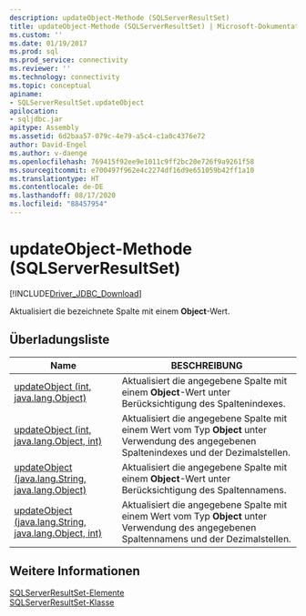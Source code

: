 ```yaml
---
description: updateObject-Methode (SQLServerResultSet)
title: updateObject-Methode (SQLServerResultSet) | Microsoft-Dokumentation
ms.custom: ''
ms.date: 01/19/2017
ms.prod: sql
ms.prod_service: connectivity
ms.reviewer: ''
ms.technology: connectivity
ms.topic: conceptual
apiname:
- SQLServerResultSet.updateObject
apilocation:
- sqljdbc.jar
apitype: Assembly
ms.assetid: 6d2baa57-079c-4e79-a5c4-c1a0c4376e72
author: David-Engel
ms.author: v-daenge
ms.openlocfilehash: 769415f92ee9e1011c9ff2bc20e726f9a9261f58
ms.sourcegitcommit: e700497f962e4c2274df16d9e651059b42ff1a10
ms.translationtype: HT
ms.contentlocale: de-DE
ms.lasthandoff: 08/17/2020
ms.locfileid: "88457954"
---
```

# <a name="updateobject-method-sqlserverresultset"></a>updateObject-Methode (SQLServerResultSet)
[!INCLUDE[Driver_JDBC_Download](../../../includes/driver_jdbc_download.md)]

  Aktualisiert die bezeichnete Spalte mit einem **Object**-Wert.  
  
## <a name="overload-list"></a>Überladungsliste  
  
|Name|BESCHREIBUNG|  
|----------|-----------------|  
|[updateObject (int, java.lang.Object)](../../../connect/jdbc/reference/updateobject-method-int-java-lang-object.md)|Aktualisiert die angegebene Spalte mit einem **Object**-Wert unter Berücksichtigung des Spaltenindexes.|  
|[updateObject (int, java.lang.Object, int)](../../../connect/jdbc/reference/updateobject-method-int-java-lang-object-int.md)|Aktualisiert die angegebene Spalte mit einem Wert vom Typ **Object** unter Verwendung des angegebenen Spaltenindexes und der Dezimalstellen.|  
|[updateObject (java.lang.String, java.lang.Object)](../../../connect/jdbc/reference/updateobject-method-java-lang-string-java-lang-object.md)|Aktualisiert die angegebene Spalte mit einem **Object**-Wert unter Berücksichtigung des Spaltennamens.|  
|[updateObject (java.lang.String, java.lang.Object, int)](../../../connect/jdbc/reference/updateobject-method-java-lang-string-java-lang-object-int.md)|Aktualisiert die angegebene Spalte mit einem Wert vom Typ **Object** unter Verwendung des angegebenen Spaltennamens und der Dezimalstellen.|  
  
## <a name="see-also"></a>Weitere Informationen  
 [SQLServerResultSet-Elemente](../../../connect/jdbc/reference/sqlserverresultset-members.md)   
 [SQLServerResultSet-Klasse](../../../connect/jdbc/reference/sqlserverresultset-class.md)  
  
  
